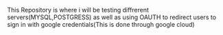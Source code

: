 This Repository is where i will be testing diffrerent servers(MYSQL,POSTGRESS) as well as using OAUTH to redirect users to sign in with google credentials(This is done through google cloud)
